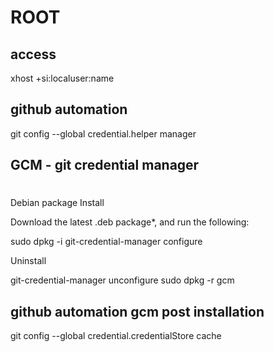 # ROOT

## access
xhost +si:localuser:name

## github automation
git config --global credential.helper manager

## GCM - git credential manager
#
Debian package
Install

Download the latest .deb package*, and run the following:

sudo dpkg -i <path-to-package>
git-credential-manager configure

Uninstall

git-credential-manager unconfigure
sudo dpkg -r gcm

## github automation gcm post installation
git config --global credential.credentialStore cache



